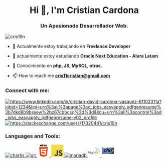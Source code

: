 <h1 align="center">Hi 👋, I'm Cristian Cardona</h1>
<h3 align="center">Un Apasionado Desarrollador Web.</h3>

<p align="left"> <img src="https://komarev.com/ghpvc/?username=cris19n&label=Profile%20views&color=0e75b6&style=flat" alt="cris19n" /> </p>

- 🔭 Actualmente estoy trabajando en **Freelance Developer**

- 🌱 actualmente estoy estudiando **Oracle Next Education - Alura Latam**

- 💬 Conocimiento en **php, JS, MySQL, otras.**

- 📫 How to reach me **cris11cristian@gmail.com**

<h3 align="left">Connect with me:</h3>
<p align="left">
<a href="https://linkedin.com/in/https://www.linkedin.com/in/cristian-david-cardona-vasquez-61102311a?jobid=1234&lipi=urn%3ali%3apage%3ad_jobs_easyapply_pdfgenresume%3b7dkd8b9bssew%2bz67cbbcsq%3d%3d&licu=urn%3ali%3acontrol%3ad_jobs_easyapply_pdfgenresume-v02_profile" target="blank"><img align="center" src="https://raw.githubusercontent.com/rahuldkjain/github-profile-readme-generator/master/src/images/icons/Social/linked-in-alt.svg" alt="https://www.linkedin.com/in/cristian-david-cardona-vasquez-61102311a?jobid=1234&lipi=urn%3ali%3apage%3ad_jobs_easyapply_pdfgenresume%3b7dkd8b9bssew%2bz67cbbcsq%3d%3d&licu=urn%3ali%3acontrol%3ad_jobs_easyapply_pdfgenresume-v02_profile" height="30" width="40" /></a>
<a href="https://stackoverflow.com/users/https://stackexchange.com/users/17320441/cris19n" target="blank"><img align="center" src="https://raw.githubusercontent.com/rahuldkjain/github-profile-readme-generator/master/src/images/icons/Social/stack-overflow.svg" alt="https://stackexchange.com/users/17320441/cris19n" height="30" width="40" /></a>
</p>

<h3 align="left">Languages and Tools:</h3>
<p align="left"> <a href="https://www.chartjs.org" target="_blank" rel="noreferrer"> <img src="https://www.chartjs.org/media/logo-title.svg" alt="chartjs" width="40" height="40"/> </a> <a href="https://git-scm.com/" target="_blank" rel="noreferrer"> <img src="https://www.vectorlogo.zone/logos/git-scm/git-scm-icon.svg" alt="git" width="40" height="40"/> </a> <a href="https://www.w3.org/html/" target="_blank" rel="noreferrer"> <img src="https://raw.githubusercontent.com/devicons/devicon/master/icons/html5/html5-original-wordmark.svg" alt="html5" width="40" height="40"/> </a> <a href="https://developer.mozilla.org/en-US/docs/Web/JavaScript" target="_blank" rel="noreferrer"> <img src="https://raw.githubusercontent.com/devicons/devicon/master/icons/javascript/javascript-original.svg" alt="javascript" width="40" height="40"/> </a> <a href="https://mariadb.org/" target="_blank" rel="noreferrer"> <img src="https://www.vectorlogo.zone/logos/mariadb/mariadb-icon.svg" alt="mariadb" width="40" height="40"/> </a> <a href="https://www.mysql.com/" target="_blank" rel="noreferrer"> <img src="https://raw.githubusercontent.com/devicons/devicon/master/icons/mysql/mysql-original-wordmark.svg" alt="mysql" width="40" height="40"/> </a> <a href="https://www.php.net" target="_blank" rel="noreferrer"> <img src="https://raw.githubusercontent.com/devicons/devicon/master/icons/php/php-original.svg" alt="php" width="40" height="40"/> </a> </p>
